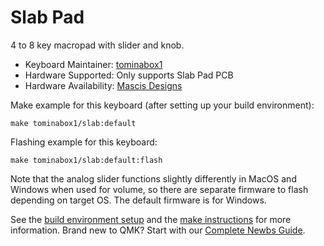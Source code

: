 # Slab Pad

4 to 8 key macropad with slider and knob.

* Keyboard Maintainer: [tominabox1](https://github.com/tominabox1)
* Hardware Supported: Only supports Slab Pad PCB
* Hardware Availability: [Mascis Designs](https://www.mascisdesigns.com/)

Make example for this keyboard (after setting up your build environment):

    make tominabox1/slab:default

Flashing example for this keyboard:

    make tominabox1/slab:default:flash
    
Note that the analog slider functions slightly differently in MacOS and Windows when used for volume, so there are separate firmware to flash depending on target OS. The default firmware is for Windows.

See the [build environment setup](https://docs.qmk.fm/#/getting_started_build_tools) and the [make instructions](https://docs.qmk.fm/#/getting_started_make_guide) for more information. Brand new to QMK? Start with our [Complete Newbs Guide](https://docs.qmk.fm/#/newbs).
